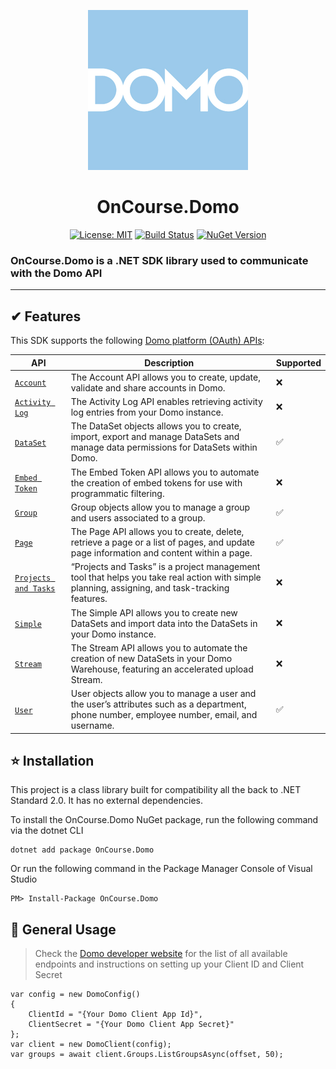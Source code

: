 <div align="center">

![Domo logo](domo.png)

# OnCourse.Domo

</div>

<div align="center">

[![License: MIT](https://img.shields.io/badge/license-MIT-blue.svg)](https://opensource.org/licenses/MIT)
[![Build Status](https://github.com/oncoursesystems/domo-sdk/actions/workflows/ci.yml/badge.svg?branch=master)](https://github.com/oncoursesystems/domo-sdk/actions/workflows/ci.yml)
[![NuGet Version](https://img.shields.io/nuget/v/OnCourse.Domo)](https://www.nuget.org/packages/OnCourse.Domo/)

</div>

### OnCourse.Domo is a .NET SDK library used to communicate with the Domo API

---

## ✔ Features
This SDK supports the following [Domo platform (OAuth) APIs](https://developer.domo.com/portal/8ba9aedad3679-ap-is):

| API | Description | Supported |
| --- | --- | --- |
| [`Account`](https://developer.domo.com/portal/w8dk0f75hetfk-account-api) | The Account API allows you to create, update, validate and share accounts in Domo. | ❌ |
| [`Activity Log`](https://developer.domo.com/portal/i19jain6fvwjj-activity-log-api) | The Activity Log API enables retrieving activity log entries from your Domo instance. | ❌|
| [`DataSet`](https://developer.domo.com/portal/3b1e3a7d5f420-data-set-api) | The DataSet objects allows you to create, import, export and manage DataSets and manage data permissions for DataSets within Domo. | ✅ |
| [`Embed Token`](https://developer.domo.com/portal/uc9ls4li6ny8s-embed-token-api) | The Embed Token API allows you to automate the creation of embed tokens for use with programmatic filtering. | ❌ |
| [`Group`](https://developer.domo.com/portal/6tw2454j0zttg-group-api) | Group objects allow you to manage a group and users associated to a group. | ✅ |
| [`Page`](https://developer.domo.com/portal/gcl6cvkh1x5nk-page-api) | The Page API allows you to create, delete, retrieve a page or a list of pages, and update page information and content within a page. | ✅ |
| [`Projects and Tasks`](https://developer.domo.com/portal/wnn8cxurat78o-projects-and-tasks-api) | “Projects and Tasks” is a project management tool that helps you take real action with simple planning, assigning, and task-tracking features. | ❌ |
| [`Simple`](https://developer.domo.com/portal/jaqelzzxpee3e-simple-api) | The Simple API allows you to create new DataSets and import data into the DataSets in your Domo instance. | ❌ |
| [`Stream`](https://developer.domo.com/portal/lw7cqi3lqufah-stream-api) | The Stream API allows you to automate the creation of new DataSets in your Domo Warehouse, featuring an accelerated upload Stream. | ❌ |
| [`User`](https://developer.domo.com/portal/v91hopqk7ki3b-user-api) | User objects allow you to manage a user and the user’s attributes such as a department, phone number, employee number, email, and username. | ✅ |

## ⭐ Installation

This project is a class library built for compatibility all the back to .NET Standard 2.0.  It has no external dependencies.

To install the OnCourse.Domo NuGet package, run the following command via the dotnet CLI
```
dotnet add package OnCourse.Domo
```

Or run the following command in the Package Manager Console of Visual Studio
```
PM> Install-Package OnCourse.Domo
```

## 📕 General Usage

> Check the [Domo developer website](https://developer.domo.com/) for the list of all available endpoints and instructions on setting up your Client ID and Client Secret

```Csharp
var config = new DomoConfig()
{
    ClientId = "{Your Domo Client App Id}",
    ClientSecret = "{Your Domo Client App Secret}"
};
var client = new DomoClient(config);
var groups = await client.Groups.ListGroupsAsync(offset, 50);
```
